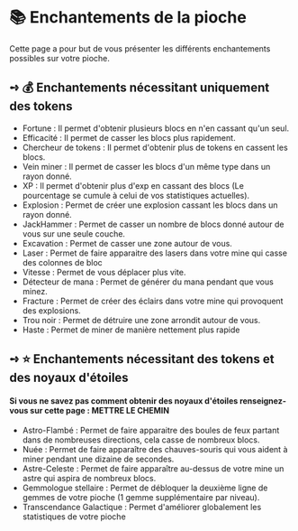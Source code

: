 # 📚 Enchantements de la pioche
Cette page a pour but de vous présenter les différents enchantements possibles sur votre pioche.

## **➺** 💰 Enchantements nécessitant uniquement des tokens

- Fortune : Il permet d'obtenir plusieurs blocs en n'en cassant qu'un seul.
- Efficacité : Il permet de casser les blocs plus rapidement.
- Chercheur de tokens : Il permet d'obtenir plus de tokens en cassent les blocs.
- Vein miner : Il permet de casser les blocs d'un même type dans un rayon donné.
- XP : Il permet d'obtenir plus d'exp en cassant des blocs (Le pourcentage se cumule à celui de vos statistiques actuelles).
- Explosion : Permet de créer une explosion cassant les blocs dans un rayon donné.
- JackHammer : Permet de casser un nombre de blocs donné autour de vous sur une seule couche.
- Excavation : Permet de casser une zone autour de vous.
- Laser : Permet de faire apparaitre des lasers dans votre mine qui casse des colonnes de bloc
- Vitesse : Permet de vous déplacer plus vite.
- Détecteur de mana : Permet de générer du mana pendant que vous minez.
- Fracture : Permet de créer des éclairs dans votre mine qui provoquent des explosions.
- Trou noir : Permet de détruire une zone arrondit autour de vous.
- Haste : Permet de miner de manière nettement plus rapide

## **➺** ⭐ Enchantements nécessitant des tokens et des noyaux d'étoiles
#### Si vous ne savez pas comment obtenir des noyaux d'étoiles renseignez-vous sur cette page : **METTRE LE CHEMIN**

- Astro-Flambé : Permet de faire apparaitre des boules de feux partant dans de nombreuses directions, cela casse de nombreux blocs.
- Nuée : Permet de faire apparaître des chauves-souris qui vous aident à miner pendant une dizaine de secondes.
- Astre-Celeste : Permet de faire apparaître au-dessus de votre mine un astre qui aspira de nombreux blocs.
- Gemmologue stellaire : Permet de débloquer la deuxième ligne de gemmes de votre pioche (1 gemme supplémentaire par niveau).
- Transcendance Galactique : Permet d'améliorer globalement les statistiques de votre pioche
